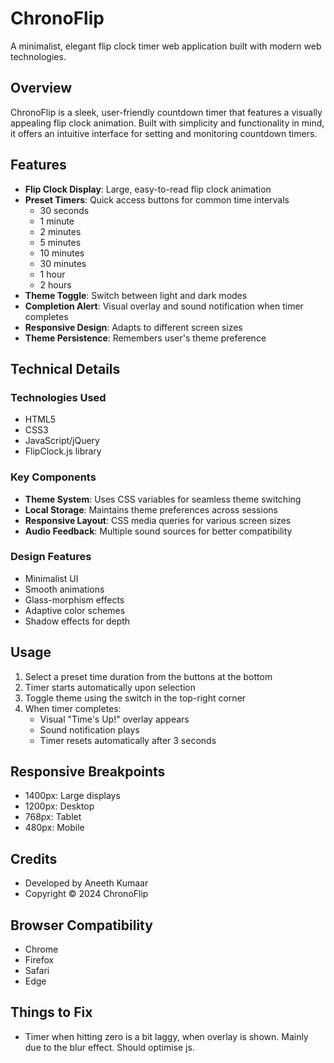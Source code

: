 # ChronoFlip

A minimalist, elegant flip clock timer web application built with modern web technologies.

## Overview

ChronoFlip is a sleek, user-friendly countdown timer that features a visually appealing flip clock animation. Built with simplicity and functionality in mind, it offers an intuitive interface for setting and monitoring countdown timers.

## Features

- **Flip Clock Display**: Large, easy-to-read flip clock animation
- **Preset Timers**: Quick access buttons for common time intervals
  - 30 seconds
  - 1 minute
  - 2 minutes
  - 5 minutes
  - 10 minutes
  - 30 minutes
  - 1 hour
  - 2 hours
- **Theme Toggle**: Switch between light and dark modes
- **Completion Alert**: Visual overlay and sound notification when timer completes
- **Responsive Design**: Adapts to different screen sizes
- **Theme Persistence**: Remembers user's theme preference

## Technical Details

### Technologies Used
- HTML5
- CSS3
- JavaScript/jQuery
- FlipClock.js library

### Key Components
- **Theme System**: Uses CSS variables for seamless theme switching
- **Local Storage**: Maintains theme preferences across sessions
- **Responsive Layout**: CSS media queries for various screen sizes
- **Audio Feedback**: Multiple sound sources for better compatibility

### Design Features
- Minimalist UI
- Smooth animations
- Glass-morphism effects
- Adaptive color schemes
- Shadow effects for depth

## Usage

1. Select a preset time duration from the buttons at the bottom
2. Timer starts automatically upon selection
3. Toggle theme using the switch in the top-right corner
4. When timer completes:
   - Visual "Time's Up!" overlay appears
   - Sound notification plays
   - Timer resets automatically after 3 seconds

## Responsive Breakpoints
- 1400px: Large displays
- 1200px: Desktop
- 768px: Tablet
- 480px: Mobile

## Credits
- Developed by Aneeth Kumaar
- Copyright © 2024 ChronoFlip

## Browser Compatibility
- Chrome
- Firefox
- Safari
- Edge

## Things to Fix
- Timer when hitting zero is a bit laggy, when overlay is shown. Mainly due to the blur effect. Should optimise js.
